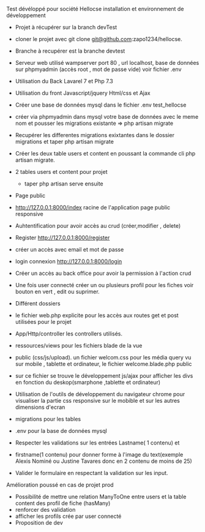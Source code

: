   Test dévéloppé pour société Hellocse
  installation et environnement de développement 
- Projet à récupérer sur la branch devTest
- cloner le projet avec git clone git@github.com:zapo1234/hellocse.
-  Branche à recupérer est la  branche devtest

- Serveur web utilisé wampserver port 80 , url localhost, base de données sur phpmyadmin (accès root , mot de passe vide) voir fichier .env
- Utilisation du Back Lavarel 7 et Php 7.3
- Utilisation du front Javascript/jquery Html/css et Ajax 

- Créer une base de données mysql dans le fichier .env  test_hellocse
- créer via phpmyadmin dans mysql votre base de données avec le meme nom  et pousser les migrations existante => php artisan migrate
- Recupérer les differentes migrations exixtantes dans le dossier migrations et taper php artisan migrate
- Créer les deux table users et content en poussant la commande cli php artisan migrate.

- 2 tables users et content pour projet
  - taper php artisan serve ensuite
 - Page public  
- http://127.0.0.1:8000/index racine de l'application page public responsive

 - Auhtentification pour avoir accès au crud (créer,modifier , delete)

- Register  http://127.0.0.1:8000/register 
- créer un accès avec email et mot de passe 
- login connexion http://127.0.0.1:8000/login 
- Créer un accès au back office pour avoir la permission à l'action crud
- Une fois user connecté créer un ou plusieurs  profil pour les fiches  voir bouton en vert  , edit ou suprimer.

- Différent dossiers
- le fichier web.php explicite pour les accès aux routes get et post utilisées pour le projet
- App/Http/controller les controllers utilisés.
- ressources/views pour les fichiers blade de la vue
- public (css/js/upload). un fichier welcom.css pour les média query vu sur mobile , tablette et ordinateur, le fichier welcome.blade.php public 
-  sur ce fichier se trouve le développement js/ajax pour afficher les divs en fonction du deskop(smarphone ,tablette et ordinateur)
- Utilisation de l'outils de développement du navigateur chrome pour visualiser la partie css responsive sur le mobible et sur les autres dimensions d'ecran
-  migrations pour les tables
-  .env pour la base de données mysql

- Respecter les validations sur les entrées Lastname( 1 contenu) et 
- firstname(1 contenu) pour donner forme à l'image du text(exemple Alexis Nominé ou Justine Tavares donc en 2 contenu de moins de 25)
- Valider le formulaire en respectant la validation sur les input.

Amélioration poussé en cas de projet prod
- Possibilité de mettre une relation ManyToOne entre users et la table content des profil de fiche (hasMany)
- renforcer des validation
- afficher les profils crée par user connecté
- Proposition de dev
